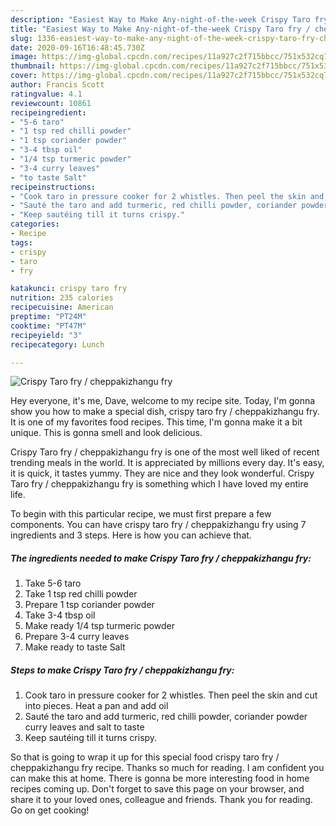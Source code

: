 ```yaml
---
description: "Easiest Way to Make Any-night-of-the-week Crispy Taro fry / cheppakizhangu fry"
title: "Easiest Way to Make Any-night-of-the-week Crispy Taro fry / cheppakizhangu fry"
slug: 1336-easiest-way-to-make-any-night-of-the-week-crispy-taro-fry-cheppakizhangu-fry
date: 2020-09-16T16:48:45.730Z
image: https://img-global.cpcdn.com/recipes/11a927c2f715bbcc/751x532cq70/crispy-taro-fry-cheppakizhangu-fry-recipe-main-photo.jpg
thumbnail: https://img-global.cpcdn.com/recipes/11a927c2f715bbcc/751x532cq70/crispy-taro-fry-cheppakizhangu-fry-recipe-main-photo.jpg
cover: https://img-global.cpcdn.com/recipes/11a927c2f715bbcc/751x532cq70/crispy-taro-fry-cheppakizhangu-fry-recipe-main-photo.jpg
author: Francis Scott
ratingvalue: 4.1
reviewcount: 10861
recipeingredient:
- "5-6 taro"
- "1 tsp red chilli powder"
- "1 tsp coriander powder"
- "3-4 tbsp oil"
- "1/4 tsp turmeric powder"
- "3-4 curry leaves"
- "to taste Salt"
recipeinstructions:
- "Cook taro in pressure cooker for 2 whistles. Then peel the skin and cut into pieces. Heat a pan and add oil"
- "Sauté the taro and add turmeric, red chilli powder, coriander powder curry leaves and salt to taste"
- "Keep sautéing till it turns crispy."
categories:
- Recipe
tags:
- crispy
- taro
- fry

katakunci: crispy taro fry 
nutrition: 235 calories
recipecuisine: American
preptime: "PT24M"
cooktime: "PT47M"
recipeyield: "3"
recipecategory: Lunch

---
```



![Crispy Taro fry / cheppakizhangu fry](https://img-global.cpcdn.com/recipes/11a927c2f715bbcc/751x532cq70/crispy-taro-fry-cheppakizhangu-fry-recipe-main-photo.jpg)

Hey everyone, it's me, Dave, welcome to my recipe site. Today, I'm gonna show you how to make a special dish, crispy taro fry / cheppakizhangu fry. It is one of my favorites food recipes. This time, I'm gonna make it a bit unique. This is gonna smell and look delicious.



Crispy Taro fry / cheppakizhangu fry is one of the most well liked of recent trending meals in the world. It is appreciated by millions every day. It's easy, it is quick, it tastes yummy. They are nice and they look wonderful. Crispy Taro fry / cheppakizhangu fry is something which I have loved my entire life.


To begin with this particular recipe, we must first prepare a few components. You can have crispy taro fry / cheppakizhangu fry using 7 ingredients and 3 steps. Here is how you can achieve that.

<!--inarticleads1-->

##### The ingredients needed to make Crispy Taro fry / cheppakizhangu fry:

1. Take 5-6 taro
1. Take 1 tsp red chilli powder
1. Prepare 1 tsp coriander powder
1. Take 3-4 tbsp oil
1. Make ready 1/4 tsp turmeric powder
1. Prepare 3-4 curry leaves
1. Make ready to taste Salt




<!--inarticleads2-->

##### Steps to make Crispy Taro fry / cheppakizhangu fry:

1. Cook taro in pressure cooker for 2 whistles. Then peel the skin and cut into pieces. Heat a pan and add oil
1. Sauté the taro and add turmeric, red chilli powder, coriander powder curry leaves and salt to taste
1. Keep sautéing till it turns crispy.




So that is going to wrap it up for this special food crispy taro fry / cheppakizhangu fry recipe. Thanks so much for reading. I am confident you can make this at home. There is gonna be more interesting food in home recipes coming up. Don't forget to save this page on your browser, and share it to your loved ones, colleague and friends. Thank you for reading. Go on get cooking!
